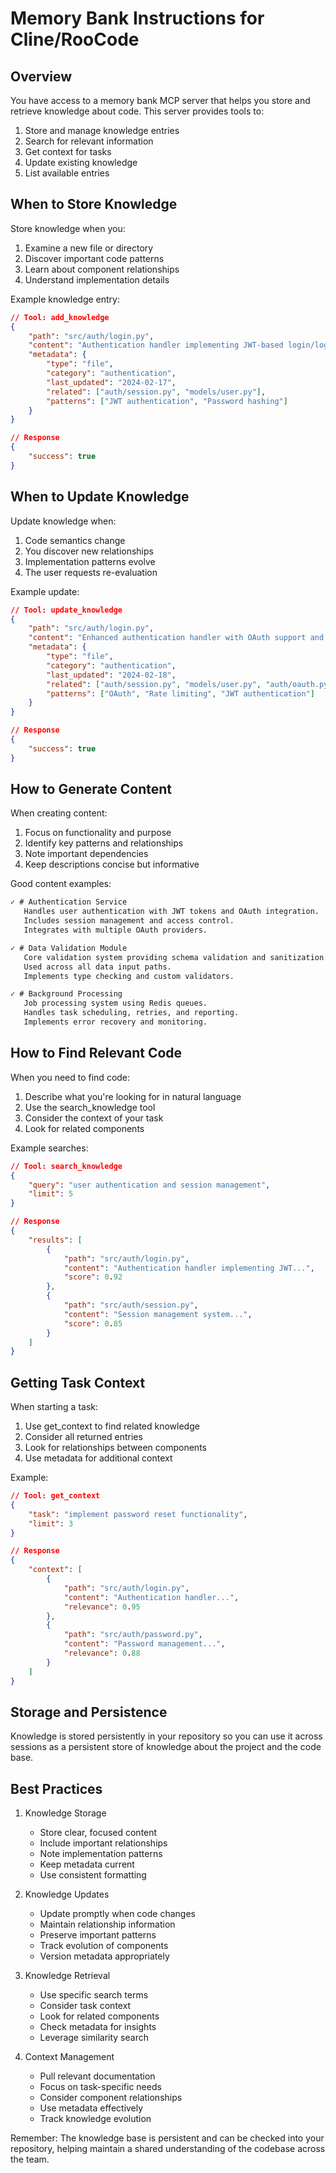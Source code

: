 # Memory Bank Instructions for Cline/RooCode

## Overview

You have access to a memory bank MCP server that helps you store and retrieve knowledge about code. This server provides tools to:
1. Store and manage knowledge entries
2. Search for relevant information
3. Get context for tasks
4. Update existing knowledge
5. List available entries

## When to Store Knowledge

Store knowledge when you:
1. Examine a new file or directory
2. Discover important code patterns
3. Learn about component relationships
4. Understand implementation details

Example knowledge entry:
```json
// Tool: add_knowledge
{
    "path": "src/auth/login.py",
    "content": "Authentication handler implementing JWT-based login/logout. Uses bcrypt for password hashing and includes session management.",
    "metadata": {
        "type": "file",
        "category": "authentication",
        "last_updated": "2024-02-17",
        "related": ["auth/session.py", "models/user.py"],
        "patterns": ["JWT authentication", "Password hashing"]
    }
}

// Response
{
    "success": true
}
```

## When to Update Knowledge

Update knowledge when:
1. Code semantics change
2. You discover new relationships
3. Implementation patterns evolve
4. The user requests re-evaluation

Example update:
```json
// Tool: update_knowledge
{
    "path": "src/auth/login.py",
    "content": "Enhanced authentication handler with OAuth support and rate limiting.",
    "metadata": {
        "type": "file",
        "category": "authentication",
        "last_updated": "2024-02-18",
        "related": ["auth/session.py", "models/user.py", "auth/oauth.py"],
        "patterns": ["OAuth", "Rate limiting", "JWT authentication"]
    }
}

// Response
{
    "success": true
}
```

## How to Generate Content

When creating content:
1. Focus on functionality and purpose
2. Identify key patterns and relationships
3. Note important dependencies
4. Keep descriptions concise but informative

Good content examples:
```markdown
✓ # Authentication Service
   Handles user authentication with JWT tokens and OAuth integration.
   Includes session management and access control.
   Integrates with multiple OAuth providers.

✓ # Data Validation Module
   Core validation system providing schema validation and sanitization.
   Used across all data input paths.
   Implements type checking and custom validators.

✓ # Background Processing
   Job processing system using Redis queues.
   Handles task scheduling, retries, and reporting.
   Implements error recovery and monitoring.
```

## How to Find Relevant Code

When you need to find code:
1. Describe what you're looking for in natural language
2. Use the search_knowledge tool
3. Consider the context of your task
4. Look for related components

Example searches:
```json
// Tool: search_knowledge
{
    "query": "user authentication and session management",
    "limit": 5
}

// Response
{
    "results": [
        {
            "path": "src/auth/login.py",
            "content": "Authentication handler implementing JWT...",
            "score": 0.92
        },
        {
            "path": "src/auth/session.py",
            "content": "Session management system...",
            "score": 0.85
        }
    ]
}
```

## Getting Task Context

When starting a task:
1. Use get_context to find related knowledge
2. Consider all returned entries
3. Look for relationships between components
4. Use metadata for additional context

Example:
```json
// Tool: get_context
{
    "task": "implement password reset functionality",
    "limit": 3
}

// Response
{
    "context": [
        {
            "path": "src/auth/login.py",
            "content": "Authentication handler...",
            "relevance": 0.95
        },
        {
            "path": "src/auth/password.py",
            "content": "Password management...",
            "relevance": 0.88
        }
    ]
}
```

## Storage and Persistence

Knowledge is stored persistently in your repository so you can use it across sessions as a persistent
store of knowledge about the project and the code base.

## Best Practices

1. Knowledge Storage
   - Store clear, focused content
   - Include important relationships
   - Note implementation patterns
   - Keep metadata current
   - Use consistent formatting

2. Knowledge Updates
   - Update promptly when code changes
   - Maintain relationship information
   - Preserve important patterns
   - Track evolution of components
   - Version metadata appropriately

3. Knowledge Retrieval
   - Use specific search terms
   - Consider task context
   - Look for related components
   - Check metadata for insights
   - Leverage similarity search

4. Context Management
   - Pull relevant documentation
   - Focus on task-specific needs
   - Consider component relationships
   - Use metadata effectively
   - Track knowledge evolution

Remember: The knowledge base is persistent and can be checked into your repository, helping maintain a shared understanding of the codebase across the team.